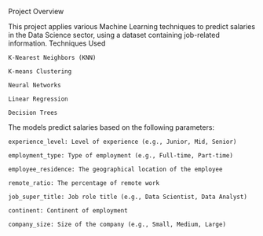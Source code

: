 Project Overview

This project applies various Machine Learning techniques to predict salaries in the Data Science sector, using a dataset containing job-related information.
Techniques Used

    K-Nearest Neighbors (KNN)

    K-means Clustering

    Neural Networks

    Linear Regression

    Decision Trees

The models predict salaries based on the following parameters:

    experience_level: Level of experience (e.g., Junior, Mid, Senior)

    employment_type: Type of employment (e.g., Full-time, Part-time)

    employee_residence: The geographical location of the employee

    remote_ratio: The percentage of remote work

    job_super_title: Job role title (e.g., Data Scientist, Data Analyst)

    continent: Continent of employment

    company_size: Size of the company (e.g., Small, Medium, Large)
